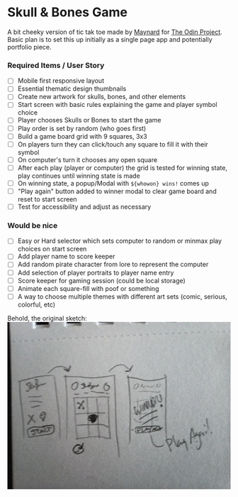 # Skull & Bones Game

A bit cheeky version of tic tak toe made by [Maynard](https://github.com/ManiacalMaynard/) for [The Odin Project](https://www.theodinproject.com/lessons/node-path-javascript-tic-tac-toe). Basic plan is to set this up initially as a single page app and potentially portfolio piece.

### Required Items / User Story

- [ ] Mobile first responsive layout
- [ ] Essential thematic design thumbnails
- [ ] Create new artwork for skulls, bones, and other elements
- [ ] Start screen with basic rules explaining the game and player symbol choice
- [ ] Player chooses Skulls or Bones to start the game
- [ ] Play order is set by random (who goes first)
- [ ] Build a game board grid with 9 squares, 3x3
- [ ] On players turn they can click/touch any square to fill it with their symbol
- [ ] On computer's turn it chooses any open square
- [ ] After each play (player or computer) the grid is tested for winning state, play continues until winning state is made
- [ ] On winning state, a popup/Modal with `${whowon} wins!` comes up
- [ ] "Play again" button added to winner modal to clear game board and reset to start screen
- [ ] Test for accessibility and adjust as necessary

### Would be nice

- [ ] Easy or Hard selector which sets computer to random or minmax play choices on start screen
- [ ] Add player name to score keeper
- [ ] Add random pirate character from lore to represent the computer
- [ ] Add selection of player portraits to player name entry
- [ ] Score keeper for gaming session (could be local storage)
- [ ] Animate each square-fill with poof or something
- [ ] A way to choose multiple themes with different art sets (comic, serious, colorful, etc)

Behold, the original sketch:
![basic sketch of skull & bones](./images/IMG_20220427_151017_538.jpg)
